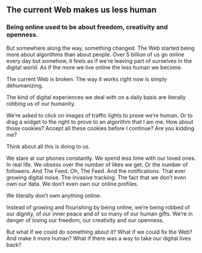 ## The current Web makes us less human
### Being online used to be about freedom, creativity and openness. 

But somewhere along the way, something changed. The Web started being more about algorithms than about people. Over 5 billion of us go online every day but somehow, it feels as if we're leaving part of ourselves in the digital world. As if the more we live online the less human we become. 

The current Web is broken. The way it works right now is simply dehumanizing.

The kind of digital experiences we deal with on a daily basis are literally robbing us of our humanity.

We’re asked to click on images of traffic lights to prove we’re human. Or to drag a widget to the right to prove to an algorithm that I am me. How about those cookies? Accept all these cookies before I continue? Are you kidding me?

Think about all this is doing to us.

We stare at our phones constantly. 
We spend less time with our loved ones. In real life. 
We obsess over the number of likes we get. Or the number of followers. 
And The Feed. Oh, The Feed.
And the notifications.
That ever growing digital noise. 
The invasive tracking.
The fact that we don’t even own our data. 
We don’t even own our online profiles.

We literally don’t own anything online.

Instead of growing and flourishing by being online, we’re being robbed of our dignity, of our inner peace and of so many of our human gifts. We’re in danger of losing our freedom, our creativity and our openness. 

But what if we could do something about it? What if we could fix the Web? And make it more human? What if there was a way to take our digital lives back?

